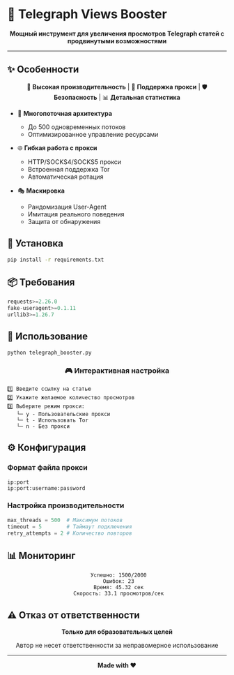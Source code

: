 # 🚀 Telegraph Views Booster 

<div align="center">

**Мощный инструмент для увеличения просмотров Telegraph статей с продвинутыми возможностями**

</div>

---

## ✨ Особенности

<div align="center">

🚄 **Высокая производительность** | 🔄 **Поддержка прокси** | 🛡️ **Безопасность** | 📊 **Детальная статистика**

</div>

- 🧵 **Многопоточная архитектура**
  - До 500 одновременных потоков
  - Оптимизированное управление ресурсами
  
- 🌐 **Гибкая работа с прокси**
  - HTTP/SOCKS4/SOCKS5 прокси
  - Встроенная поддержка Tor
  - Автоматическая ротация

- 🎭 **Маскировка**
  - Рандомизация User-Agent
  - Имитация реального поведения
  - Защита от обнаружения

## 🚀 Установка

```bash
pip install -r requirements.txt
```

## 📦 Требования

```python
requests>=2.26.0
fake-useragent>=0.1.11
urllib3>=1.26.7
```

## 💫 Использование

```bash
python telegraph_booster.py
```

<div align="center">

### 🎮 Интерактивная настройка

</div>

```
1️⃣ Введите ссылку на статью
2️⃣ Укажите желаемое количество просмотров
3️⃣ Выберите режим прокси:
   └─ y - Пользовательские прокси
   └─ t - Использовать Tor
   └─ n - Без прокси
```

## ⚙️ Конфигурация

### Формат файла прокси

```plaintext
ip:port
ip:port:username:password
```

### Настройка производительности

```python
max_threads = 500  # Максимум потоков
timeout = 5        # Таймаут подключения
retry_attempts = 2 # Количество повторов
```

## 📊 Мониторинг

<div align="center">

```
 Успешно: 1500/2000
 Ошибок: 23
 Время: 45.32 сек
 Скорость: 33.1 просмотров/сек
```

</div>

## ⚠️ Отказ от ответственности

<div align="center">

**Только для образовательных целей**

Автор не несет ответственности за неправомерное использование

</div>

---

<div align="center">

**Made with ❤️**

</div>
